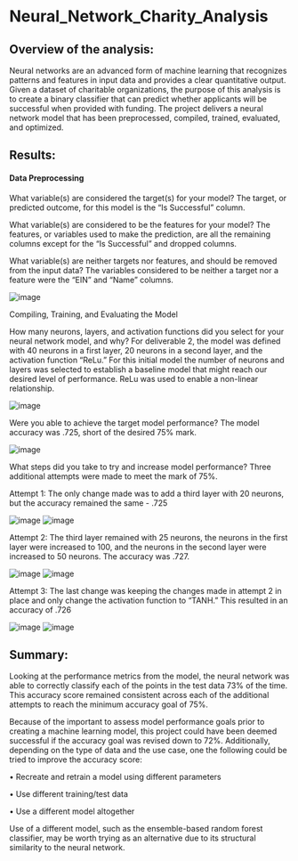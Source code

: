 # Neural_Network_Charity_Analysis

## Overview of the analysis: 

Neural networks are an advanced form of machine learning that recognizes patterns and features in input data and provides a clear quantitative output.  Given a dataset of charitable organizations, the purpose of this analysis is to create a binary classifier that can predict whether applicants will be successful when provided with funding. The project delivers a neural network model that has been preprocessed, compiled, trained, evaluated, and optimized.

## Results:

#### Data Preprocessing

What variable(s) are considered the target(s) for your model?
The target, or predicted outcome, for this model is the “Is Successful” column.

What variable(s) are considered to be the features for your model?
The features, or variables used to make the prediction, are all the remaining columns except for
the “Is Successful” and dropped columns.

What variable(s) are neither targets nor features, and should be removed from the input data?
The variables considered to be neither a target nor a feature were the “EIN” and “Name” columns.

![image](https://user-images.githubusercontent.com/100803302/178154442-46d57b65-3fc9-48c1-a919-3494f6fed14f.png)

Compiling, Training, and Evaluating the Model

How many neurons, layers, and activation functions did you select for your neural network model, and why?
For deliverable 2, the model was defined with 40 neurons in a first layer, 20 neurons in a second layer, and the activation function “ReLu.” For this initial model the number of neurons and layers was selected to establish a baseline model that might reach our desired level of performance.  ReLu was used to enable a non-linear relationship.

![image](https://user-images.githubusercontent.com/100803302/178154501-02d8b92a-a29d-4a54-9a54-d83b992d2752.png)

Were you able to achieve the target model performance?
The model accuracy was .725, short of the desired 75% mark.

![image](https://user-images.githubusercontent.com/100803302/178154526-7e6e4bc7-b1e7-4f0a-a69a-27caa8e6f4c6.png)

What steps did you take to try and increase model performance?
Three additional attempts were made to meet the mark of 75%.

Attempt 1:  The only change made was to add a third layer with 20 neurons, but the accuracy remained the same - .725

![image](https://user-images.githubusercontent.com/100803302/178154553-5bd65049-a08e-45d9-9c6f-bc68813009a7.png)
![image](https://user-images.githubusercontent.com/100803302/178154588-de0b35b1-b1bd-4d16-8194-e19351acdac9.png)

Attempt 2:  The third layer remained with 25 neurons, the neurons in the first layer were increased to 100, and the neurons in the second layer were increased to 50 neurons.  The accuracy was .727.

![image](https://user-images.githubusercontent.com/100803302/178154636-d9238dab-90fc-4505-b9d5-17dbfdffa619.png)
![image](https://user-images.githubusercontent.com/100803302/178154650-052e10a7-52fc-4f2a-bfc6-30a0ddcabd02.png)

Attempt 3:  The last change was keeping the changes made in attempt 2 in place and only change the activation function to “TANH.”  This resulted in an accuracy of .726

![image](https://user-images.githubusercontent.com/100803302/178154687-43a885e0-5133-478a-9325-b6f6f9e3c0e7.png)
![image](https://user-images.githubusercontent.com/100803302/178154704-c25086f2-8245-4517-99f8-f15935396f9b.png)

## Summary:

Looking at the performance metrics from the model, the neural network was able to correctly classify each of the points in the test data 73% of the time.  This accuracy score remained consistent across each of the additional attempts to reach the minimum accuracy goal of 75%. 

Because of the important to assess model performance goals prior to creating a machine learning model, this project could have been deemed successful if the accuracy goal was revised down to 72%.  Additionally, depending on the type of data and the use case, one the following could be tried to improve the accuracy score:

•	Recreate and retrain a model using different parameters

•	Use different training/test data

•	Use a different model altogether

Use of a different model, such as the ensemble-based random forest classifier, may be worth trying as an alternative due to its structural similarity to the neural network.




